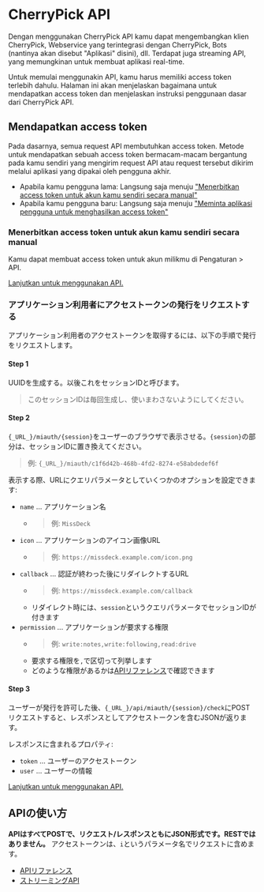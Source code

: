 # CherryPick API

Dengan menggunakan CherryPick API kamu dapat mengembangkan klien CherryPick, Webservice yang terintegrasi dengan CherryPick, Bots (nantinya akan disebut "Aplikasi" disini), dll. Terdapat juga streaming API, yang memungkinan untuk membuat aplikasi real-time.

Untuk memulai menggunakin API, kamu harus memiliki access token terlebih dahulu. Halaman ini akan menjelaskan bagaimana untuk mendapatkan access token dan menjelaskan instruksi penggunaan dasar dari CherryPick API.

## Mendapatkan access token
Pada dasarnya, semua request API membutuhkan access token. Metode untuk mendapatkan sebuah access token bermacam-macam bergantung pada kamu sendiri yang mengirim request API atau request tersebut dikirim melalui aplikasi yang dipakai oleh pengguna akhir.

* Apabila kamu pengguna lama: Langsung saja menuju [ "Menerbitkan access token untuk akun kamu sendiri secara manual" ](#Menerbitkan-access-token-untuk-akun-kamu-sendiri-secara-manual)
* Apabila kamu pengguna baru: Langsung saja menuju [ "Meminta aplikasi pengguna untuk menghasilkan access token" ](#アプリケーション利用者にアクセストークンの発行をリクエストする)

### Menerbitkan access token untuk akun kamu sendiri secara manual
Kamu dapat membuat access token untuk akun milikmu di Pengaturan > API.

[Lanjutkan untuk menggunakan API.](#APIの使い方)

### アプリケーション利用者にアクセストークンの発行をリクエストする
アプリケーション利用者のアクセストークンを取得するには、以下の手順で発行をリクエストします。

#### Step 1

UUIDを生成する。以後これをセッションIDと呼びます。

> このセッションIDは毎回生成し、使いまわさないようにしてください。

#### Step 2

`{_URL_}/miauth/{session}`をユーザーのブラウザで表示させる。`{session}`の部分は、セッションIDに置き換えてください。
> 例: `{_URL_}/miauth/c1f6d42b-468b-4fd2-8274-e58abdedef6f`

表示する際、URLにクエリパラメータとしていくつかのオプションを設定できます:
* `name` ... アプリケーション名
    * > 例: `MissDeck`
* `icon` ... アプリケーションのアイコン画像URL
    * > 例: `https://missdeck.example.com/icon.png`
* `callback` ... 認証が終わった後にリダイレクトするURL
    * > 例: `https://missdeck.example.com/callback`
    * リダイレクト時には、`session`というクエリパラメータでセッションIDが付きます
* `permission` ... アプリケーションが要求する権限
    * > 例: `write:notes,write:following,read:drive`
    * 要求する権限を`,`で区切って列挙します
    * どのような権限があるかは[APIリファレンス](/api-doc)で確認できます

#### Step 3
ユーザーが発行を許可した後、`{_URL_}/api/miauth/{session}/check`にPOSTリクエストすると、レスポンスとしてアクセストークンを含むJSONが返ります。

レスポンスに含まれるプロパティ:
* `token` ... ユーザーのアクセストークン
* `user` ... ユーザーの情報

[Lanjutkan untuk menggunakan API.](#APIの使い方)

## APIの使い方
**APIはすべてPOSTで、リクエスト/レスポンスともにJSON形式です。RESTではありません。** アクセストークンは、`i`というパラメータ名でリクエストに含めます。

* [APIリファレンス](/api-doc)
* [ストリーミングAPI](./stream)
